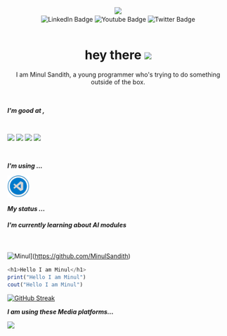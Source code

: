 <div id="header" align="center">
  <img src="https://media.giphy.com/media/M9gbBd9nbDrOTu1Mqx/giphy.gif" width="100"/>
</div>
<div id="badges" align="center">
  <img src="https://img.shields.io/badge/LinkedIn-blue?style=for-the-badge&logo=linkedin&logoColor=white" alt="LinkedIn Badge"/>
  <img src="https://img.shields.io/badge/YouTube-red?style=for-the-badge&logo=youtube&logoColor=white" alt="Youtube Badge"/>
  <img src="https://img.shields.io/badge/Twitter-blue?style=for-the-badge&logo=twitter&logoColor=white" alt="Twitter Badge"/>
  
</div>
<div id="badges" align="center">
<img src="https://komarev.com/ghpvc/?username=MinulSandith&style=flat-square&color=blue" alt=""/>
</div>
<h1 align="center">
  hey there
  <img src="https://media.giphy.com/media/hvRJCLFzcasrR4ia7z/giphy.gif" width="30px"/>
 
</h1>
<div align= "center">
<p1 align="center">I am Minul Sandith, a young programmer who's trying to do something outside of the box.</p1></div>
<br>
<br>

***I'm good at ,***


<br>

![](https://img.shields.io/badge/Code-Python-informational?style=flat&logo=Ruby&logoColor=white&color=f21279)
![](https://img.shields.io/badge/Code-HTML-informational?style=flat&logo=python&logoColor=white&color=356a97)
![](https://img.shields.io/badge/Code-JavaScript-informational?style=flat&logo=javascript&logoColor=white&color=e9db4c)
![](https://img.shields.io/badge/Code-CSS-informational?style=flat&logo=javascript&logoColor=white&color=e9db4c)

<br>

***I'm using ...***


<img width="50px" src="https://github.com/Pedro-Murilo/icons-for-readme/blob/main/.github/vscode-icon.svg" alt="VSCode Icon" />

***My status ...***

 ##### I'm currently learning about AI modules

<br>

![Minul](https://github-readme-stats.vercel.app/api?username=MinulSandith&show_icons=true&theme=dracula)](https://github.com/MinulSandith)


```JavaScript
<h1>Hello I am Minul</h1>
print("Hello I am Minul")
cout("Hello I am Minul")
```

[![GitHub Streak](http://github-readme-streak-stats.herokuapp.com?user=MinulSandith&theme=dracula)](https://git.io/streak-stats)

***I am using these Media platforms...***

![](https://img.shields.io/badge/GitHub-informational?style=flat&logo=GitHUb&logoColor=white&color=8d81c2)


